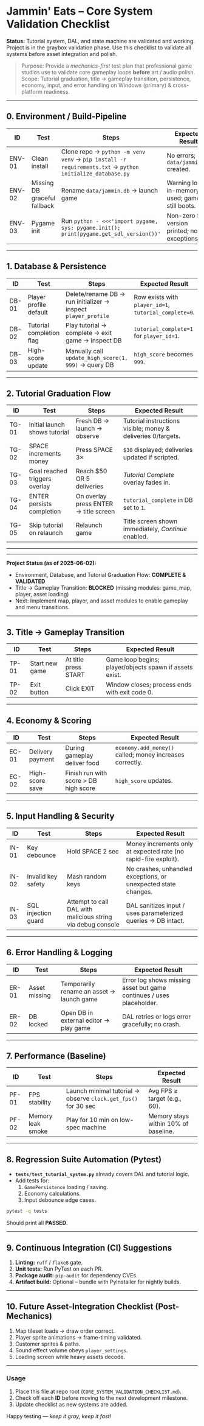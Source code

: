 # Jammin' Eats – Core System Validation Checklist

**Status:** Tutorial system, DAL, and state machine are validated and working. Project is in the graybox validation phase. Use this checklist to validate all systems before asset integration and polish.


> Purpose: Provide a *mechanics-first* test plan that professional game studios use to validate core gameplay loops **before** art / audio polish.  
> Scope: Tutorial graduation, title → gameplay transition, persistence, economy, input, and error handling on Windows (primary) & cross-platform readiness.

---

## 0. Environment / Build-Pipeline
| ID | Test | Steps | Expected Result |
|----|------|-------|-----------------|
| ENV-01 | Clean install | Clone repo → `python -m venv venv` → `pip install -r requirements.txt` → `python initialize_database.py` | No errors; `data/jammin.db` created. |
| ENV-02 | Missing DB graceful fallback | Rename `data/jammin.db` → launch game | Warning log + in-memory DB used; game still boots. |
| ENV-03 | Pygame init | Run `python - <<<'import pygame, sys; pygame.init(); print(pygame.get_sdl_version())'` | Non-zero SDL version printed; no exceptions. |

---

## 1. Database & Persistence
| ID | Test | Steps | Expected Result |
|----|------|-------|-----------------|
| DB-01 | Player profile default | Delete/rename DB → run initializer → inspect `player_profile` | Row exists with `player_id=1`, `tutorial_complete=0`. |
| DB-02 | Tutorial completion flag | Play tutorial → complete → exit game → inspect DB | `tutorial_complete=1` for `player_id=1`. |
| DB-03 | High-score update | Manually call `update_high_score(1, 999)` → query DB | `high_score` becomes `999`. |

---

## 2. Tutorial Graduation Flow
| ID | Test | Steps | Expected Result |
|----|------|-------|-----------------|
| TG-01 | Initial launch shows tutorial | Fresh DB → launch → observe | Tutorial instructions visible; money & deliveries 0/targets. |
| TG-02 | SPACE increments money | Press SPACE 3× | `$30` displayed; deliveries updated if scripted. |
| TG-03 | Goal reached triggers overlay | Reach $50 OR 5 deliveries | *Tutorial Complete* overlay fades in. |
| TG-04 | ENTER persists completion | On overlay press ENTER → title screen | `tutorial_complete` in DB set to `1`. |
| TG-05 | Skip tutorial on relaunch | Relaunch game | Title screen shown immediately, *Continue* enabled. |

---

---

**Project Status (as of 2025-06-02):**
- Environment, Database, and Tutorial Graduation Flow: **COMPLETE & VALIDATED**
- Title → Gameplay Transition: **BLOCKED** (missing modules: game_map, player, asset loading)
- Next: Implement map, player, and asset modules to enable gameplay and menu transitions.

---

## 3. Title → Gameplay Transition
| ID | Test | Steps | Expected Result |
|----|------|-------|-----------------|
| TP-01 | Start new game | At title press START | Game loop begins; player/objects spawn if assets exist. |
| TP-02 | Exit button | Click EXIT | Window closes; process ends with exit code 0. |

---

## 4. Economy & Scoring
| ID | Test | Steps | Expected Result |
|----|------|-------|-----------------|
| EC-01 | Delivery payment | During gameplay deliver food | `economy.add_money()` called; money increases correctly. |
| EC-02 | High-score save | Finish run with score > DB high score | `high_score` updates. |

---

## 5. Input Handling & Security
| ID | Test | Steps | Expected Result |
|----|------|-------|-----------------|
| IN-01 | Key debounce | Hold SPACE 2 sec | Money increments only at expected rate (no rapid-fire exploit). |
| IN-02 | Invalid key safety | Mash random keys | No crashes, unhandled exceptions, or unexpected state changes. |
| IN-03 | SQL injection guard | Attempt to call DAL with malicious string via debug console | DAL sanitizes input / uses parameterized queries → DB intact. |

---

## 6. Error Handling & Logging
| ID | Test | Steps | Expected Result |
|----|------|-------|-----------------|
| ER-01 | Asset missing | Temporarily rename an asset → launch game | Error log shows missing asset but game continues / uses placeholder. |
| ER-02 | DB locked | Open DB in external editor → play game | DAL retries or logs error gracefully; no crash. |

---

## 7. Performance (Baseline)
| ID | Test | Steps | Expected Result |
|----|------|-------|-----------------|
| PF-01 | FPS stability | Launch minimal tutorial → observe `clock.get_fps()` for 30 sec | Avg FPS ≥ target (e.g., 60). |
| PF-02 | Memory leak smoke | Play for 10 min on low-spec machine | Memory stays within 10% of baseline. |

---

## 8. Regression Suite Automation (Pytest)
- **`tests/test_tutorial_system.py`** already covers DAL and tutorial logic.
- Add tests for:
  1. `GamePersistence` loading / saving.
  2. Economy calculations.
  3. Input debounce edge cases.

```bash
pytest -q tests
```
Should print all **PASSED**.

---

## 9. Continuous Integration (CI) Suggestions
1. **Linting:** `ruff` / `flake8` gate.
2. **Unit tests:** Run PyTest on each PR.
3. **Package audit:** `pip-audit` for dependency CVEs.
4. **Artifact build:** Optional – bundle with PyInstaller for nightly builds.

---

## 10. Future Asset-Integration Checklist (Post-Mechanics)
1. Map tileset loads → draw order correct.
2. Player sprite animations → frame-timing validated.
3. Customer sprites & paths.
4. Sound effect volume obeys `player_settings`.
5. Loading screen while heavy assets decode.

---

### Usage
1. Place this file at repo root (`CORE_SYSTEM_VALIDATION_CHECKLIST.md`).
2. Check off each **ID** before moving to the next development milestone.
3. Update checklist as new systems are added.

Happy testing — *keep it gray, keep it fast!*
